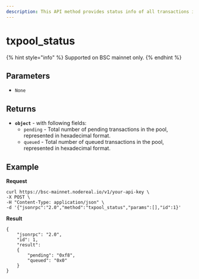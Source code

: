 ```yaml
---
description: This API method provides status info of all transactions in pool.
---
```


# txpool\_status

{% hint style="info" %}
Supported on BSC mainnet only.
{% endhint %}

## Parameters

* `None`

## Returns

* **`object`** - with following fields:
  * `pending` - Total number of pending transactions in the pool, represented in hexadecimal format.
  * `queued` - Total number of queued transactions in the pool, represented in hexadecimal format.

## Example

**Request**

```
curl https://bsc-mainnet.nodereal.io/v1/your-api-key \
-X POST \
-H "Content-Type: application/json" \
-d '{"jsonrpc":"2.0","method":"txpool_status","params":[],"id":1}'
```

**Result**

```
{
    "jsonrpc": "2.0",
    "id": 1,
    "result":
    {
        "pending": "0xf8",
        "queued": "0x0"
    }
}
```
